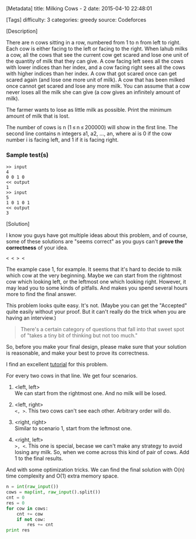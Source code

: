 [Metadata]
title: Milking Cows - 2
date: 2015-04-10 22:48:01 

[Tags]
difficulty: 3
categories: greedy
source: Codeforces

[Description]

There are n cows sitting in a row, numbered from 1 to n from left to right. Each cow is either facing to the left or facing to the right. When Iahub milks a cow, all the cows that see the current cow get scared and lose one unit of the quantity of milk that they can give. A cow facing left sees all the cows with lower indices than her index, and a cow facing right sees all the cows with higher indices than her index. A cow that got scared once can get scared again (and lose one more unit of milk). A cow that has been milked once cannot get scared and lose any more milk. You can assume that a cow never loses all the milk she can give (a cow gives an infinitely amount of milk).

The farmer wants to lose as little milk as possible. Print the minimum amount of milk that is lost.

The number of cows is n (1 ≤ n ≤ 200000) will show in the first line. The second line contains n integers a1, a2, ..., an, where ai is 0 if the cow number i is facing left, and 1 if it is facing right.

### Sample test(s)

```
>> input
4
0 0 1 0
<< output
1
>> input
5
1 0 1 0 1
<< output
3
```

[Solution]

I know you guys have got multiple ideas about this problem, and of course, some of these solutions are "seems correct" as you guys can't **prove the correctness** of your idea.

```
< < > <
```

The example case 1, for example. It seems that it's hard to decide to milk which cow at the very beginning. Maybe we can start from the rightmost cow which looking left, or the leftmost one which looking right. However, it may lead you to some kinds of pitfalls. And makes you spend several hours more to find the final answer.

This problem looks quite easy. It's not. (Maybe you can get the "Accepted" quite easily without your proof. But it can't really do the trick when you are having an interview.)

> There's a certain category of questions that fall into that sweet spot of "takes a tiny bit of thinking but not too much." 

So, before you make your final design, please make sure that your solution is reasonable, and make your best to prove its correctness.

I find an excellent [tutorial](http://codeforces.com/blog/entry/10476) for this problem.

For every two cows in that line. We get four scenarios.

1. \<left, left\>      
We can start from the rightmost one. And no milk will be losed.

2. \<left, right\>     
`<, >`. This two cows can't see each other. Arbitrary order will do.

3. \<right, right\>     
Similar to scenario 1, start from the leftmost one.

4. \<right, left\>      
`>, <`. This one is special, becase we can't make any strategy to avoid losing any milk. So, when we come across this kind of pair of cows. Add 1 to the final results.

And with some optimization tricks. We can find the final solution with O(n) time complexity and O(1) extra memory space.

```python
n = int(raw_input())
cows = map(int, raw_input().split())
cnt = 0
res = 0
for cow in cows:
    cnt += cow
    if not cow:
        res += cnt
print res
```
